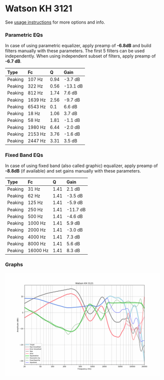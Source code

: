 # Watson KH 3121
See [usage instructions](https://github.com/jaakkopasanen/AutoEq#usage) for more options and info.

### Parametric EQs
In case of using parametric equalizer, apply preamp of **-6.8dB** and build filters manually
with these parameters. The first 5 filters can be used independently.
When using independent subset of filters, apply preamp of **-6.7 dB**.

| Type    | Fc      |    Q | Gain     |
|:--------|:--------|:-----|:---------|
| Peaking | 107 Hz  | 0.94 | -3.7 dB  |
| Peaking | 322 Hz  | 0.56 | -13.1 dB |
| Peaking | 812 Hz  | 1.74 | 7.6 dB   |
| Peaking | 1639 Hz | 2.56 | -9.7 dB  |
| Peaking | 6543 Hz | 0.1  | 6.6 dB   |
| Peaking | 18 Hz   | 1.06 | 3.7 dB   |
| Peaking | 58 Hz   | 1.81 | -1.1 dB  |
| Peaking | 1980 Hz | 6.44 | -2.0 dB  |
| Peaking | 2153 Hz | 3.76 | -1.6 dB  |
| Peaking | 2447 Hz | 3.31 | 3.5 dB   |

### Fixed Band EQs
In case of using fixed band (also called graphic) equalizer, apply preamp of **-8.8dB**
(if available) and set gains manually with these parameters.

| Type    | Fc       |    Q | Gain     |
|:--------|:---------|:-----|:---------|
| Peaking | 31 Hz    | 1.41 | 2.1 dB   |
| Peaking | 62 Hz    | 1.41 | -3.5 dB  |
| Peaking | 125 Hz   | 1.41 | -5.9 dB  |
| Peaking | 250 Hz   | 1.41 | -11.7 dB |
| Peaking | 500 Hz   | 1.41 | -4.6 dB  |
| Peaking | 1000 Hz  | 1.41 | 5.9 dB   |
| Peaking | 2000 Hz  | 1.41 | -3.0 dB  |
| Peaking | 4000 Hz  | 1.41 | 7.3 dB   |
| Peaking | 8000 Hz  | 1.41 | 5.6 dB   |
| Peaking | 16000 Hz | 1.41 | 8.3 dB   |

### Graphs
![](./Watson%20KH%203121.png)